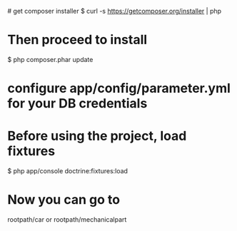 # get composer installer
$ curl -s https://getcomposer.org/installer | php

# Then proceed to install
$ php composer.phar update

# configure app/config/parameter.yml for your DB credentials

# Before using the project, load fixtures
$ php app/console doctrine:fixtures:load

# Now you can go to
rootpath/car or rootpath/mechanicalpart
